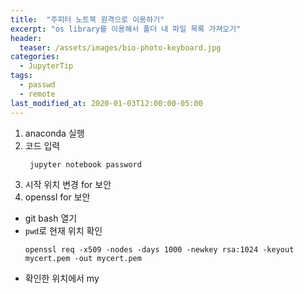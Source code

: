 ```yaml
---
title:  "주피터 노트북 원격으로 이용하기"
excerpt: "os library를 이용해서 폴더 내 파일 목록 가져오기"
header:
  teaser: /assets/images/bio-photo-keyboard.jpg
categories:
  - JupyterTip
tags:
  - passwd
  - remote
last_modified_at: 2020-01-03T12:00:00-05:00
---
```

1. anaconda 실행
2. 코드 입력
	``` cmd
	 jupyter notebook password
	 ```
3.  시작 위치 변경 for 보안
4. openssl for 보안
- git bash 열기
- ```pwd```로 현재 위치 확인
	``` git
	openssl req -x509 -nodes -days 1000 -newkey rsa:1024 -keyout mycert.pem -out mycert.pem
	```
-  확인한 위치에서 my
<!--stackedit_data:
eyJoaXN0b3J5IjpbMTc2NzkyODA2MywtOTQ3NDA1OTc1LDczMD
k5ODExNl19
-->